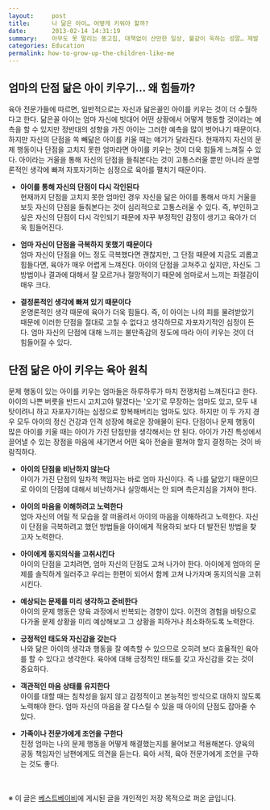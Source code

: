 ```yaml
---
layout:     post
title:      나 닮은 아이… 어떻게 키워야 할까?
date:       2013-02-14 14:31:19
summary:    아무도 못 말리는 똥고집, 대책없이 산만한 일상, 불같이 욱하는 성깔… 제발 이것만은 닮지 않았으면 하는 부모의 바람과는 달리 아이들은 단점이나 문제 행동까지 닮는다. 아는 만큼 보인다고 자신과 닮은꼴인 아이를 잘 키울 수 있을 것 같은데 오히려 더 어렵다는 엄마들이 의외로 많다. 엄마의 단점을 쏙 빼닮은 아이 제대로 키우는 해법을 찾아보자.
categories: Education
permalink: how-to-grow-up-the-children-like-me
---
```



## 엄마의 단점 닮은 아이 키우기… 왜 힘들까?

육아 전문가들에 따르면, 일반적으로는 자신과 닮은꼴인 아이를 키우는 것이 더 수월하다고 한다. 닮은꼴 아이는 엄마 자신에 빗대어 어떤 상황에서 어떻게 행동할 것이라는 예측을 할 수 있지만 정반대의 성향을 가진 아이는 그러한 예측을 많이 벗어나기 때문이다. 하지만 자신의 단점을 쏙 빼닮은 아이를 키울 때는 얘기가 달라진다. 현재까지 자신의 문제 행동이나 단점을 고치지 못한 엄마라면 아이를 키우는 것이 더욱 힘들게 느껴질 수 있다. 아이라는 거울을 통해 자신의 단점을 들춰본다는 것이 고통스러울 뿐만 아니라 운명론적인 생각에 빠져 자포자기하는 심정으로 육아를 펼치기 때문이다.

* **아이를 통해 자신의 단점이 다시 각인된다**        
현재까지 단점을 고치지 못한 엄마인 경우 자신을 닮은 아이를 통해서 마치 거울을 보듯 자신의 단점을 들춰본다는 것이 심리적으로 고통스러울 수 있다. 즉, 부인하고 싶은 자신의 단점이 다시 각인되기 때문에 자꾸 부정적인 감정이 생기고 육아가 더욱 힘들어진다.

* **엄마 자신이 단점을 극복하지 못했기 때문이다**        
엄마 자신이 단점을 어느 정도 극복했다면 괜찮지만, 그 단점 때문에 지금도 괴롭고 힘들다면, 육아가 매우 어렵게 느껴진다. 아이의 단점을 고쳐주고 싶지만, 자신도 그 방법이나 결과에 대해서 잘 모르거나 절망적이기 때문에 엄마로서 느끼는 좌절감이 매우 크다.

* **결정론적인 생각에 빠져 있기 때문이다**        
운명론적인 생각 때문에 육아가 더욱 힘들다. 즉, 이 아이는 나의 피를 물려받았기 때문에 이러한 단점을 절대로 고칠 수 없다고 생각하므로 자포자기적인 심정이 든다. 엄마 자신의 단점에 대해 느끼는 불만족감의 정도에 따라 아이 키우는 것이 더 힘들어질 수 있다.



## 단점 닮은 아이 키우는 육아 원칙

문제 행동이 있는 아이를 키우는 엄마들은 하루하루가 마치 전쟁처럼 느껴진다고 한다. 아이의 나쁜 버릇을 반드시 고치고야 말겠다는 '오기'로 무장하는 엄마도 있고, 모두 내 탓이려니 하고 자포자기하는 심정으로 항복해버리는 엄마도 있다. 하지만 이 두 가지 경우 모두 아이의 정신 건강과 인격 성장에 해로운 장애물이 된다. 단점이나 문제 행동이 많은 아이를 키울 때는 아이가 가진 단점만을 생각해서는 안 된다. 아이가 가진 특성에서 끌어낼 수 있는 장점을 마음에 새기면서 어떤 육아 전술을 펼쳐야 할지 결정하는 것이 바람직하다.

* **아이의 단점을 비난하지 않는다**        
아이가 가진 단점의 일차적 책임자는 바로 엄마 자신이다. 즉 나를 닮았기 때문이므로 아이의 단점에 대해서 비난하거나 실망해서는 안 되며 측은지심을 가져야 한다.

* **아이의 마음을 이해하려고 노력한다**        
엄마 자신의 어릴 적 모습을 잘 떠올려서 아이의 마음을 이해하려고 노력한다. 자신이 단점을 극복하려고 했던 방법들을 아이에게 적용하되 보다 더 발전된 방법을 찾고자 노력한다.

* **아이에게 동지의식을 고취시킨다**        
아이의 단점을 고치려면, 엄마 자신의 단점도 고쳐 나가야 한다. 아이에게 엄마의 문제를 솔직하게 일러주고 우리는 한편이 되어서 함께 고쳐 나가자며 동지의식을 고취시킨다.

* **예상되는 문제를 미리 생각하고 준비한다**        
아이의 문제 행동은 양육 과정에서 반복되는 경향이 있다. 이전의 경험을 바탕으로 다가올 문제 상황을 미리 예상해보고 그 상황을 피하거나 최소화하도록 노력한다.

* **긍정적인 태도와 자신감을 갖는다**        
나와 닮은 아이의 생각과 행동을 잘 예측할 수 있으므로 오히려 보다 효율적인 육아를 할 수 있다고 생각한다. 육아에 대해 긍정적인 태도를 갖고 자신감을 갖는 것이 중요하다.

* **객관적인 마음 상태를 유지한다**        
아이를 대할 때는 침착성을 잃지 않고 감정적이고 본능적인 방식으로 대하지 않도록 노력해야 한다. 엄마 자신의 마음을 잘 다스릴 수 있을 때 아이의 단점도 잡아줄 수 있다.

* **가족이나 전문가에게 조언을 구한다**        
친정 엄마는 나의 문제 행동을 어떻게 해결했는지를 물어보고 적용해본다. 양육의 공동 책임자인 남편에게도 의견을 듣는다. 육아 서적, 육아 전문가에게 조언을 구하는 것도 좋다.


<br /><br />
※ 이 글은 [베스트베이비](http://www.ibestbaby.co.kr)에 게시된 글을 개인적인 저장 목적으로 퍼온 글입니다.